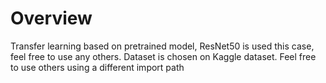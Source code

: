 # Overview
Transfer learning based on pretrained model, ResNet50 is used this case, feel free to use any others. Dataset is chosen on Kaggle dataset. Feel free to use others using a different import path
